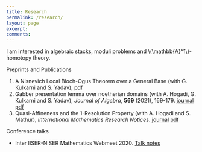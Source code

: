 ```yaml
---
title: Research
permalink: /research/
layout: page
excerpt:
comments: 
---
```



<p>I am interested in algebraic stacks, moduli problems and \(\mathbb{A}^1\)-homotopy theory.</p>

<p>Preprints and Publications</p>

1. A Nisnevich Local Bloch-Ogus Theorem over a General Base (with G. Kulkarni and S. Yadav), <a href="https://arxiv.org/abs/2005.04674" target="_blank">pdf</a>
1. Gabber presentation lemma over noetherian domains (with A. Hogadi, G. Kulkarni and S. Yadav), <i> Journal of Algebra</i>, <b>569</b> (2021), 169-179. <a href="https://authors.elsevier.com/c/1c8yV4~FP4NnR" target="_blank">journal</a> <a href="https://arxiv.org/abs/1906.09931" target="_blank">pdf</a>
1. Quasi-Affineness and the 1-Resolution Property (with A. Hogadi and S. Mathur), <i>International Mathematics Research Notices</i>. <a href="https://doi.org/10.1093/imrn/rnaa125" target="_blank">journal</a> <a href="https://arxiv.org/abs/1809.05270" target="_blank">pdf</a>

 
Conference talks

* Inter IISER-NISER Mathematics Webmeet 2020. <a href="/assets/notes/iinmm talk (notes).pdf" target="_blank">Talk notes</a>



<!-- He's a student from Banyuwangi, living in Jogjakarta. the blog for documentation about his programming 🎒 journey, running on jekyll, hosting on [now.sh](http://now.sh) and using his own theme, he name it <a href="https://github.com/piharpi/jekyll-klise" target="_blank" rel="noopener">klisé</a>, he also loves to learning web technology; but he often forgot, that a reason why him doing the writing.

If you have a question about him or else, just send a letter to him.

You can [report](http://github.com/piharpi/jekyll-klise/issues/new) if there is an broken link(s) or somethings else.

##### may u needs ✨

- {{ site.author.email }}
- github.com/{{ site.author.username }}
-->

